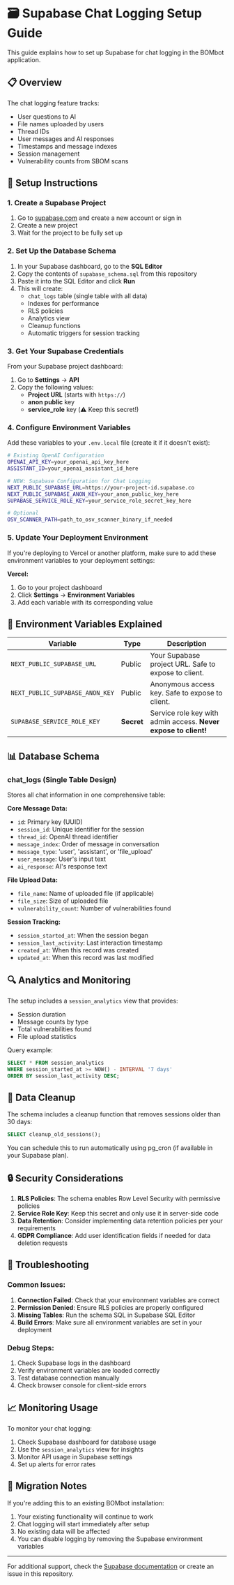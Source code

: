 # 🗃️ Supabase Chat Logging Setup Guide

This guide explains how to set up Supabase for chat logging in the BOMbot application.

## 📋 Overview

The chat logging feature tracks:
- User questions to AI
- File names uploaded by users
- Thread IDs
- User messages and AI responses
- Timestamps and message indexes
- Session management
- Vulnerability counts from SBOM scans

## 🚀 Setup Instructions

### 1. Create a Supabase Project

1. Go to [supabase.com](https://supabase.com) and create a new account or sign in
2. Create a new project
3. Wait for the project to be fully set up

### 2. Set Up the Database Schema

1. In your Supabase dashboard, go to the **SQL Editor**
2. Copy the contents of `supabase_schema.sql` from this repository
3. Paste it into the SQL Editor and click **Run**
4. This will create:
   - `chat_logs` table (single table with all data)
   - Indexes for performance
   - RLS policies
   - Analytics view
   - Cleanup functions
   - Automatic triggers for session tracking

### 3. Get Your Supabase Credentials

From your Supabase project dashboard:

1. Go to **Settings** → **API**
2. Copy the following values:
   - **Project URL** (starts with `https://`)
   - **anon public** key
   - **service_role** key (⚠️ Keep this secret!)

### 4. Configure Environment Variables

Add these variables to your `.env.local` file (create it if it doesn't exist):

```bash
# Existing OpenAI Configuration
OPENAI_API_KEY=your_openai_api_key_here
ASSISTANT_ID=your_openai_assistant_id_here

# NEW: Supabase Configuration for Chat Logging
NEXT_PUBLIC_SUPABASE_URL=https://your-project-id.supabase.co
NEXT_PUBLIC_SUPABASE_ANON_KEY=your_anon_public_key_here
SUPABASE_SERVICE_ROLE_KEY=your_service_role_secret_key_here

# Optional
OSV_SCANNER_PATH=path_to_osv_scanner_binary_if_needed
```

### 5. Update Your Deployment Environment

If you're deploying to Vercel or another platform, make sure to add these environment variables to your deployment settings:

**Vercel:**
1. Go to your project dashboard
2. Click **Settings** → **Environment Variables**
3. Add each variable with its corresponding value

## 🔧 Environment Variables Explained

| Variable | Type | Description |
|----------|------|-------------|
| `NEXT_PUBLIC_SUPABASE_URL` | Public | Your Supabase project URL. Safe to expose to client. |
| `NEXT_PUBLIC_SUPABASE_ANON_KEY` | Public | Anonymous access key. Safe to expose to client. |
| `SUPABASE_SERVICE_ROLE_KEY` | **Secret** | Service role key with admin access. **Never expose to client!** |

## 📊 Database Schema

### chat_logs (Single Table Design)
Stores all chat information in one comprehensive table:

**Core Message Data:**
- `id`: Primary key (UUID)
- `session_id`: Unique identifier for the session
- `thread_id`: OpenAI thread identifier
- `message_index`: Order of message in conversation
- `message_type`: 'user', 'assistant', or 'file_upload'
- `user_message`: User's input text
- `ai_response`: AI's response text

**File Upload Data:**
- `file_name`: Name of uploaded file (if applicable)
- `file_size`: Size of uploaded file
- `vulnerability_count`: Number of vulnerabilities found

**Session Tracking:**
- `session_started_at`: When the session began
- `session_last_activity`: Last interaction timestamp
- `created_at`: When this record was created
- `updated_at`: When this record was last modified

## 🔍 Analytics and Monitoring

The setup includes a `session_analytics` view that provides:
- Session duration
- Message counts by type
- Total vulnerabilities found
- File upload statistics

Query example:
```sql
SELECT * FROM session_analytics 
WHERE session_started_at >= NOW() - INTERVAL '7 days'
ORDER BY session_last_activity DESC;
```

## 🧹 Data Cleanup

The schema includes a cleanup function that removes sessions older than 30 days:

```sql
SELECT cleanup_old_sessions();
```

You can schedule this to run automatically using pg_cron (if available in your Supabase plan).

## 🔒 Security Considerations

1. **RLS Policies**: The schema enables Row Level Security with permissive policies
2. **Service Role Key**: Keep this secret and only use it in server-side code
3. **Data Retention**: Consider implementing data retention policies per your requirements
4. **GDPR Compliance**: Add user identification fields if needed for data deletion requests

## 🐛 Troubleshooting

### Common Issues:

1. **Connection Failed**: Check that your environment variables are correct
2. **Permission Denied**: Ensure RLS policies are properly configured
3. **Missing Tables**: Run the schema SQL in Supabase SQL Editor
4. **Build Errors**: Make sure all environment variables are set in your deployment

### Debug Steps:

1. Check Supabase logs in the dashboard
2. Verify environment variables are loaded correctly
3. Test database connection manually
4. Check browser console for client-side errors

## 📈 Monitoring Usage

To monitor your chat logging:

1. Check Supabase dashboard for database usage
2. Use the `session_analytics` view for insights
3. Monitor API usage in Supabase settings
4. Set up alerts for error rates

## 🔄 Migration Notes

If you're adding this to an existing BOMbot installation:

1. Your existing functionality will continue to work
2. Chat logging will start immediately after setup
3. No existing data will be affected
4. You can disable logging by removing the Supabase environment variables

---

For additional support, check the [Supabase documentation](https://supabase.com/docs) or create an issue in this repository. 